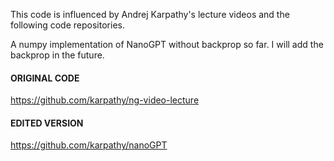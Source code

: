 This code is influenced by Andrej Karpathy's lecture videos and the following code repositories.

A numpy implementation of NanoGPT without backprop so far. I will add the backprop in the future.

#### ORIGINAL CODE
https://github.com/karpathy/ng-video-lecture

#### EDITED VERSION
https://github.com/karpathy/nanoGPT
